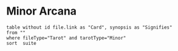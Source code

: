 # Minor Arcana

```dataview
table without id file.link as "Card", synopsis as "Signifies"
from ""
where fileType="Tarot" and tarotType="Minor" 
sort  suite
```
